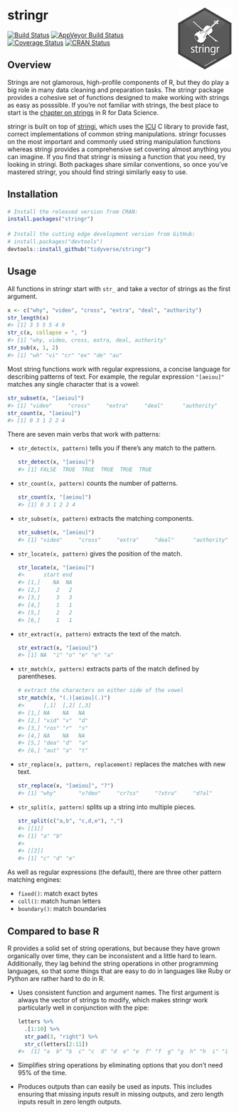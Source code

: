
<!-- README.md is generated from README.Rmd. Please edit that file -->

# stringr <img src="man/figures/logo.png" align="right" />

[![Build
Status](https://travis-ci.org/tidyverse/stringr.svg?branch=master)](https://travis-ci.org/tidyverse/stringr)
[![AppVeyor Build
Status](https://ci.appveyor.com/api/projects/status/github/tidyverse/stringr?branch=master&svg=true)](https://ci.appveyor.com/project/tidyverse/stringr)
[![Coverage
Status](https://img.shields.io/codecov/c/github/tidyverse/stringr/master.svg)](https://codecov.io/github/tidyverse/stringr?branch=master)
[![CRAN
Status](http://www.r-pkg.org/badges/version/stringr)](https://cran.r-project.org/package=stringr)

## Overview

Strings are not glamorous, high-profile components of R, but they do
play a big role in many data cleaning and preparation tasks. The stringr
package provides a cohesive set of functions designed to make working
with strings as easy as posssible. If you’re not familiar with strings,
the best place to start is the [chapter on
strings](http://r4ds.had.co.nz/strings.html) in R for Data Science.

stringr is built on top of
[stringi](https://github.com/gagolews/stringi), which uses the
[ICU](http://site.icu-project.org) C library to provide fast, correct
implementations of common string manipulations. stringr focusses on the
most important and commonly used string manipulation functions whereas
stringi provides a comprehensive set covering almost anything you can
imagine. If you find that stringr is missing a function that you need,
try looking in stringi. Both packages share similar conventions, so once
you’ve mastered stringr, you should find stringi similarly easy to use.

## Installation

``` r
# Install the released version from CRAN:
install.packages("stringr")

# Install the cutting edge development version from GitHub:
# install.packages("devtools")
devtools::install_github("tidyverse/stringr")
```

## Usage

All functions in stringr start with `str_` and take a vector of strings
as the first argument.

``` r
x <- c("why", "video", "cross", "extra", "deal", "authority")
str_length(x) 
#> [1] 3 5 5 5 4 9
str_c(x, collapse = ", ")
#> [1] "why, video, cross, extra, deal, authority"
str_sub(x, 1, 2)
#> [1] "wh" "vi" "cr" "ex" "de" "au"
```

Most string functions work with regular expressions, a concise language
for describing patterns of text. For example, the regular expression
`"[aeiou]"` matches any single character that is a vowel:

``` r
str_subset(x, "[aeiou]")
#> [1] "video"     "cross"     "extra"     "deal"      "authority"
str_count(x, "[aeiou]")
#> [1] 0 3 1 2 2 4
```

There are seven main verbs that work with patterns:

  - `str_detect(x, pattern)` tells you if there’s any match to the
    pattern.
    
    ``` r
    str_detect(x, "[aeiou]")
    #> [1] FALSE  TRUE  TRUE  TRUE  TRUE  TRUE
    ```

  - `str_count(x, pattern)` counts the number of patterns.
    
    ``` r
    str_count(x, "[aeiou]")
    #> [1] 0 3 1 2 2 4
    ```

  - `str_subset(x, pattern)` extracts the matching components.
    
    ``` r
    str_subset(x, "[aeiou]")
    #> [1] "video"     "cross"     "extra"     "deal"      "authority"
    ```

  - `str_locate(x, pattern)` gives the position of the match.
    
    ``` r
    str_locate(x, "[aeiou]")
    #>      start end
    #> [1,]    NA  NA
    #> [2,]     2   2
    #> [3,]     3   3
    #> [4,]     1   1
    #> [5,]     2   2
    #> [6,]     1   1
    ```

  - `str_extract(x, pattern)` extracts the text of the match.
    
    ``` r
    str_extract(x, "[aeiou]")
    #> [1] NA  "i" "o" "e" "e" "a"
    ```

  - `str_match(x, pattern)` extracts parts of the match defined by
    parentheses.
    
    ``` r
    # extract the characters on either side of the vowel
    str_match(x, "(.)[aeiou](.)")
    #>      [,1]  [,2] [,3]
    #> [1,] NA    NA   NA  
    #> [2,] "vid" "v"  "d" 
    #> [3,] "ros" "r"  "s" 
    #> [4,] NA    NA   NA  
    #> [5,] "dea" "d"  "a" 
    #> [6,] "aut" "a"  "t"
    ```

  - `str_replace(x, pattern, replacement)` replaces the matches with new
    text.
    
    ``` r
    str_replace(x, "[aeiou]", "?")
    #> [1] "why"       "v?deo"     "cr?ss"     "?xtra"     "d?al"      "?uthority"
    ```

  - `str_split(x, pattern)` splits up a string into multiple pieces.
    
    ``` r
    str_split(c("a,b", "c,d,e"), ",")
    #> [[1]]
    #> [1] "a" "b"
    #> 
    #> [[2]]
    #> [1] "c" "d" "e"
    ```

As well as regular expressions (the default), there are three other
pattern matching engines:

  - `fixed()`: match exact bytes
  - `coll()`: match human letters
  - `boundary()`: match boundaries

## Compared to base R

R provides a solid set of string operations, but because they have grown
organically over time, they can be inconsistent and a little hard to
learn. Additionally, they lag behind the string operations in other
programming languages, so that some things that are easy to do in
languages like Ruby or Python are rather hard to do in R.

  - Uses consistent function and argument names. The first argument is
    always the vector of strings to modify, which makes stringr work
    particularly well in conjunction with the pipe:
    
    ``` r
    letters %>%
      .[1:10] %>% 
      str_pad(3, "right") %>%
      str_c(letters[2:11])
    #>  [1] "a  b" "b  c" "c  d" "d  e" "e  f" "f  g" "g  h" "h  i" "i  j" "j  k"
    ```

  - Simplifies string operations by eliminating options that you don’t
    need 95% of the time.

  - Produces outputs than can easily be used as inputs. This includes
    ensuring that missing inputs result in missing outputs, and zero
    length inputs result in zero length outputs.
